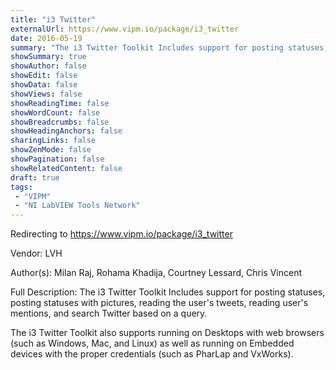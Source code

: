 ```yaml
---
title: "i3 Twitter"
externalUrl: https://www.vipm.io/package/i3_twitter
date: 2016-05-19
summary: "The i3 Twitter Toolkit Includes support for posting statuses, posting statuses with pictures, reading the user's tweets, reading user's mentions, and search Twitter based on a query."
showSummary: true
showAuthor: false
showEdit: false
showData: false
showViews: false
showReadingTime: false
showWordCount: false
showBreadcrumbs: false
showHeadingAnchors: false
sharingLinks: false
showZenMode: false
showPagination: false
showRelatedContent: false
draft: true
tags:
 - "VIPM"
 - "NI LabVIEW Tools Network"
---
```


Redirecting to https://www.vipm.io/package/i3_twitter

Vendor: LVH

Author(s): Milan Raj, Rohama Khadija, Courtney Lessard, Chris Vincent
 
Full Description:
The i3 Twitter Toolkit Includes support for posting statuses, posting statuses with pictures, reading the user's tweets, reading user's mentions, and search Twitter based on a query.

The i3 Twitter Toolkit also supports running on Desktops with web browsers (such as Windows, Mac, and Linux) as well as running on Embedded devices with the proper credentials (such as PharLap and VxWorks).